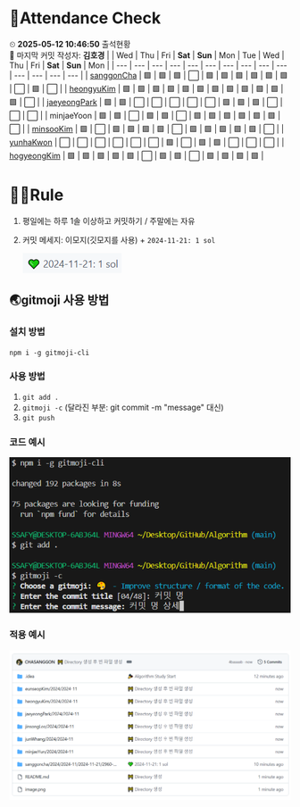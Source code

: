 <!-- Attendance Section -->
# 📅Attendance Check

⏲ **2025-05-12 10:46:50** 출석현황<br>📝 마지막 커밋 작성자: **김호경**
|   | Wed | Thu | Fri | **Sat** | **Sun** | Mon | Tue | Wed | Thu | Fri | **Sat** | **Sun** | Mon |
| --- | --- | --- | --- | --- | --- | --- | --- | --- | --- | --- | --- | --- | --- |
| [sanggonCha](https://solved.ac/profile/yg9618) | 🟩 | 🟩 | 🟩 | ⬜ | 🟩 | 🟩 | 🟩 | 🟩 | 🟩 | 🟩 | ⬜ | 🟩 | ⬜ |
| [heongyuKim](https://solved.ac/profile/khg6436) | 🟩 | 🟩 | 🟩 | 🟩 | 🟩 | 🟩 | 🟩 | 🟩 | 🟩 | 🟩 | 🟩 | 🟩 | ⬜ |
| [jaeyeongPark](https://solved.ac/profile/pjy980526) | 🟩 | 🟩 | ⬜ | ⬜ | ⬜ | ⬜ | ⬜ | 🟩 | 🟩 | 🟩 | ⬜ | ⬜ | ⬜ |
| minjaeYoon | 🟩 | 🟩 | ⬜ | 🟩 | 🟩 | ⬜ | 🟩 | 🟩 | 🟩 | 🟩 | 🟩 | 🟩 | ⬜ |
| [minsooKim](https://solved.ac/profile/kei03016) | 🟩 | ⬜ | 🟩 | 🟩 | 🟩 | 🟩 | ⬜ | 🟩 | 🟩 | 🟩 | 🟩 | 🟩 | ⬜ |
| [yunhaKwon](https://solved.ac/profile/ellen4421) | ⬜ | ⬜ | ⬜ | ⬜ | ⬜ | ⬜ | 🟩 | ⬜ | 🟩 | 🟩 | ⬜ | ⬜ | ⬜ |
| [hogyeongKim](https://solved.ac/profile/rlaghtl2) | 🟩 | 🟩 | 🟩 | 🟩 | 🟩 | ⬜ | 🟩 | 🟩 | ⬜ | 🟩 | 🟩 | 🟩 | 🟩 |

<!-- Rules Section -->
# 🏳‍🌈Rule
1. 평일에는 하루 1솔 이상하고 커밋하기 / 주말에는 자유
2. 커밋 메세지: 이모지(깃모지를 사용) +  `2024-11-21: 1 sol`

    ![alt text](images/image-2.png)


## 🌏gitmoji 사용 방법
### 설치 방법
`npm i -g gitmoji-cli`

### 사용 방법
1. `git add .`
2. `gitmoji -c` (달라진 부분: git commit -m "message" 대신)
3. `git push`

### 코드 예시
![alt text](images/image.png)

### 적용 예시
![alt text](images/image-1.png)
